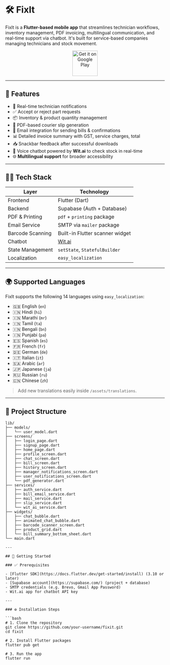 # 🛠️ FixIt

FixIt is a **Flutter-based mobile app** that streamlines technician workflows, inventory management, PDF invoicing, multilingual communication, and real-time support via chatbot. It's built for service-based companies managing technicians and stock movement.

<p align="center">
  <a href="https://play.google.com/store/apps/details?id=com.yourcompany.fixit">
    <img src="https://play.google.com/intl/en/badges/static/images/badges/en_badge_web_generic.png" height="80" alt="Get it on Google Play"/>
  </a>
</p>

---

## 📱 Features

- 🔔 Real-time technician notifications
- ✅ Accept or reject part requests
- 📦 Inventory & product quantity management
- 📄 PDF-based courier slip generation
- 📧 Email integration for sending bills & confirmations
- 📊 Detailed invoice summary with GST, service charges, total
- 📥 Snackbar feedback after successful downloads
- 💬 Voice chatbot powered by **Wit.ai** to check stock in real-time
- 🌐 **Multilingual support** for broader accessibility


---

## 🧑‍💻 Tech Stack

| Layer            | Technology                       |
|------------------|-----------------------------------|
| Frontend         | Flutter (Dart)                   |
| Backend          | Supabase (Auth + Database)       |
| PDF & Printing   | `pdf` + `printing` package       |
| Email Service    | SMTP via `mailer` package        |
| Barcode Scanning | Built-in Flutter scanner widget  |
| Chatbot          | [Wit.ai](https://wit.ai)         |
| State Management | `setState`, `StatefulBuilder`    |
| Localization     | `easy_localization`              |

---
## 🌍 Supported Languages

FixIt supports the following 14 languages using `easy_localization`:

- 🇬🇧 English (`en`)
- 🇮🇳 Hindi (`hi`)
- 🇮🇳 Marathi (`mr`)
- 🇮🇳 Tamil (`ta`)
- 🇮🇳 Bengali (`bn`)
- 🇮🇳 Punjabi (`pa`)
- 🇪🇸 Spanish (`es`)
- 🇫🇷 French (`fr`)
- 🇩🇪 German (`de`)
- 🇮🇹 Italian (`it`)
- 🇸🇦 Arabic (`ar`)
- 🇯🇵 Japanese (`ja`)
- 🇷🇺 Russian (`ru`)
- 🇨🇳 Chinese (`zh`)

> Add new translations easily inside `/assets/translations`.
---

## 📁 Project Structure

```plaintext
lib/
├── models/
│   └── user_model.dart
├── screens/
│   ├── login_page.dart
│   ├── signup_page.dart
│   ├── home_page.dart
│   ├── profile_screen.dart
│   ├── chat_screen.dart
│   ├── bill_screen.dart
│   ├── history_screen.dart
│   ├── manager_notifications_screen.dart
│   ├── user_notifications_screen.dart
│   └── pdf_generator.dart
├── services/
│   ├── auth_service.dart
│   ├── bill_email_service.dart
│   ├── mail_service.dart
│   ├── slip_service.dart
│   └── wit_ai_service.dart
├── widgets/
│   ├── chat_bubble.dart
│   ├── animated_chat_bubble.dart
│   ├── barcode_scanner_screen.dart
│   ├── product_grid.dart
│   └── bill_summary_bottom_sheet.dart
└── main.dart

---

## 🚀 Getting Started

### ✅ Prerequisites

- [Flutter SDK](https://docs.flutter.dev/get-started/install) (3.10 or later)
- [Supabase account](https://supabase.com/) (project + database)
- SMTP credentials (e.g. Brevo, Gmail App Password)
- Wit.ai app for chatbot API key

---

### ⚙️ Installation Steps

```bash
# 1. Clone the repository
git clone https://github.com/your-username/fixit.git
cd fixit

# 2. Install Flutter packages
flutter pub get

# 3. Run the app
flutter run

